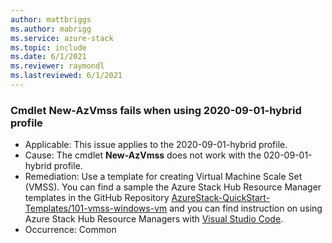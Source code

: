 ```yaml
---
author: mattbriggs
ms.author: mabrigg
ms.service: azure-stack
ms.topic: include
ms.date: 6/1/2021
ms.reviewer: raymondl
ms.lastreviewed: 6/1/2021
---
```


### Cmdlet New-AzVmss fails when using 2020-09-01-hybrid profile

- Applicable: This issue applies to the 2020-09-01-hybrid profile.
- Cause: The cmdlet **New-AzVmss** does not work with the 020-09-01-hybrid profile.
- Remediation: Use a template for creating Virtual Machine Scale Set (VMSS). 
You can find a sample the Azure Stack Hub Resource Manager templates in the GitHub
Repository [AzureStack-QuickStart-Templates/101-vmss-windows-vm](https://github.com/Azure/AzureStack-QuickStart-Templates/tree/master/101-vmss-windows-vm) and you can find instruction on using Azure Stack Hub Resource Managers with [Visual Studio Code](/azure-stack/user/azure-stack-resource-manager-deploy-template-vscode).
- Occurrence: Common